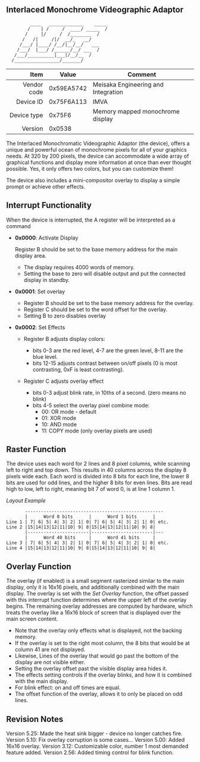 Interlaced Monochrome Videographic Adaptor
----

```
         ____   _____________    _____
        /    | /     /  ____/ _____  /
       /     |/     /  /________  /
      /   /|     /|/  __/_   __/
     /___/ |____/ /__/|__/__/   ___
    /___/  |___/ /______/__/ ___  /
   /___/__________|___|/__/__  /
  /_________________/_______/

```

|     Item       |   Value    |   Comment
| -------------: | ---------- | ----------------
|    Vendor code | 0x59EA5742 | Meisaka Engineering and Integration
|      Device ID | 0x75F6A113 | IMVA
|    Device type | 0x75F6     | Memory mapped monochrome display
|        Version | 0x0538     |

The Interlaced Monochromatic Videographic Adaptor (the device), offers a unique and powerful ocean of monochrome pixels for all of your graphics needs.
At 320 by 200 pixels, the device can accommodate a wide array of graphical functions and display more information at once than ever thought possible. Yes, it only offers two colors, but you can customize them!

The device also includes a mini-compositor overlay to display a simple prompt or achieve other effects.

Interrupt Functionality
----
When the device is interrupted, the A register will be interpreted as a command

 - **0x0000**: Activate Display

   Register B should be set to the base memory address for the main display area.
   - The display requires 4000 words of memory.
   - Setting the base to zero will disable output and put the connected display in standby.

 - **0x0001**: Set overlay

   - Register B should be set to the base memory address for the overlay.
   - Register C should be set to the word offset for the overlay.
   - Setting B to zero disables overlay

 - **0x0002**: Set Effects

   - Register B adjusts display colors:
     - bits 0-3 are the red level, 4-7 are the green level, 8-11 are the blue level.
     - bits 12-15 adjusts contrast between on/off pixels (0 is most contrasting, 0xF is least contrasting).

   - Register C adjusts overlay effect
     - bits 0-3 adjust blink rate, in 10ths of a second. (zero means no blink)
     - bits 4-5 select the overlay pixel combine mode:
       - 00: OR mode - default
       - 01: XOR mode
       - 10: AND mode
       - 11: COPY mode (only overlay pixels are used)

Raster Function
----

The device uses each word for 2 lines and 8 pixel columns, while scanning left to right and top down.
This results in 40 columns across the display 8 pixels wide each.
Each word is divided into 8 bits for each line, the lower 8 bits are used for odd lines, and the higher 8 bits for even lines.
Bits are read high to low, left to right, meaning bit 7 of word 0, is at line 1 column 1.

*Layout Example*

```
       ----------------------------------------------------
       |      Word 0 bits      |      Word 1 bits      |
Line 1 | 7| 6| 5| 4| 3| 2| 1| 0| 7| 6| 5| 4| 3| 2| 1| 0| etc.
Line 2 |15|14|13|12|11|10| 9| 8|15|14|13|12|11|10| 9| 8|
       |-----------------------|-----------------------|---
       |      Word 40 bits     |      Word 41 bits     |
Line 3 | 7| 6| 5| 4| 3| 2| 1| 0| 7| 6| 5| 4| 3| 2| 1| 0| etc.
Line 4 |15|14|13|12|11|10| 9| 8|15|14|13|12|11|10| 9| 8|

```

Overlay Function
----

The overlay (if enabled) is a small segment rasterized similar to the main display, only it is 16x16 pixels, and additionally combined with the main display.
The overlay is set with the *Set Overlay* function, the offset passed with this interrupt function determines where the upper left of the overlay begins.
The remaining overlay addresses are computed by hardware, which treats the overlay like a 16x16 block of screen that is displayed over the main screen content.

- Note that the overlay only effects what is displayed, not the backing memory.
- If the overlay is set to the right most column, the 8 bits that would be at column 41 are not displayed.
- Likewise, Lines of the overlay that would go past the bottom of the display are not visible either.
- Setting the overlay offset past the visible display area hides it.
- The effects setting controls if the overlay blinks, and how it is combined with the main display.
- For blink effect: on and off times are equal.
- The offset function of the overlay, allows it to only be placed on odd lines.


Revision Notes
----

Version 5.25: Made the heat sink bigger - device no longer catches fire.
Version 5.10: Fix overlay corruption is some cases...
Version 5.00: Added 16x16 overlay.
Version 3.12: Customizable color, number 1 most demanded feature added.
Version 2.56: Added timing control for blink function.

